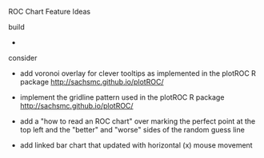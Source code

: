 ROC Chart Feature Ideas

build

+

consider

+ add voronoi overlay for clever tooltips as implemented in the plotROC R package http://sachsmc.github.io/plotROC/

+ implement the gridline pattern used in the plotROC R package http://sachsmc.github.io/plotROC/

+ add a "how to read an ROC chart" over marking the perfect point at the top left and the "better" and "worse" sides of the random guess line

+ add linked bar chart that updated with horizontal (x) mouse movement